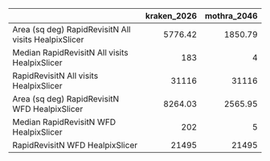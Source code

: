 |                                                      |   kraken_2026 |   mothra_2046 |
|:-----------------------------------------------------|--------------:|--------------:|
| Area (sq deg) RapidRevisitN All visits HealpixSlicer |       5776.42 |       1850.79 |
| Median RapidRevisitN All visits HealpixSlicer        |        183    |          4    |
| RapidRevisitN All visits HealpixSlicer               |      31116    |      31116    |
| Area (sq deg) RapidRevisitN WFD HealpixSlicer        |       8264.03 |       2565.95 |
| Median RapidRevisitN WFD HealpixSlicer               |        202    |          5    |
| RapidRevisitN WFD HealpixSlicer                      |      21495    |      21495    |
